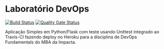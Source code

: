 # Laboratório DevOps


[![Build Status](https://app.travis-ci.com/jeffersonclark1/devopslab-es21.svg?branch=main)](https://app.travis-ci.com/jeffersonclark1/devopslab-es21)
[![Quality Gate Status](https://sonarcloud.io/api/project_badges/measure?project=labdevopses21&metric=alert_status)](https://sonarcloud.io/dashboard?id=labdevopses21)


Aplicação Simples em Python/Flask com teste usando Unittest integrado ao Travis-CI fazendo deploy no Heroku para a disciplina de DevOps Fundamentals do MBA da Impacta.